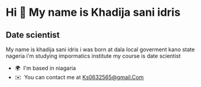 Hi 👋 My name is Khadija sani idris
===================================

Date scientist
--------------

My name is khadija sani idris i was born at dala local goverment kano state nageria i'm studying impormatics institute my course is date scientist

*   🌍  I'm based in niagaria
*   ✉️  You can contact me at [Ks0632565@gmail.Com](mailto:Ks0632565@gmail.Com)
